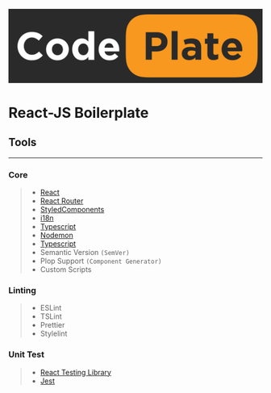 ![CodePlate](./src/assets/images/FullSizeLogo.jpg)

# React-JS Boilerplate

## Tools

---

### Core

> - [React](https://reactjs.org)
> - [React Router](https://reactrouter.com)
> - [StyledComponents](https://styled-components.com)
> - [i18n](https://github.com/i18next/react-i18next)
> - [Typescript](https://www.typescriptlang.org/)
> - [Nodemon](https://www.typescriptlang.org/)
> - [Typescript](https://www.typescriptlang.org/)
> - Semantic Version `(SemVer)`
> - Plop Support `(Component Generator)`
> - Custom Scripts

### Linting

> - ESLint
> - TSLint
> - Prettier
> - Stylelint

### Unit Test

> - [React Testing Library](https://testing-library.com/docs/react-testing-library/intro/)
> - [Jest](https://jestjs.io/)
